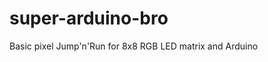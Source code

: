 super-arduino-bro
=================

Basic pixel Jump&#39;n&#39;Run for 8x8 RGB LED matrix and Arduino